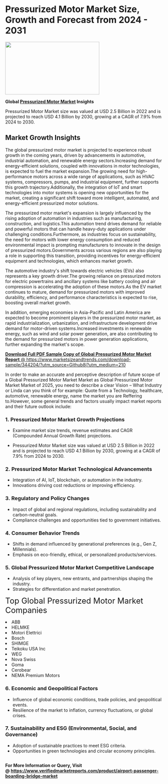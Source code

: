 <H1>Pressurized Motor Market Size, Growth and Forecast from 2024 - 2031</H1><img class="aligncenter size-medium wp-image-584254" src="https://thirdeyenews.in/wp-content/uploads/2024/09/Global-Market-Research-300x168.jpeg" alt="" width="300" height="168" /><p><strong>Global&nbsp;<a href="https://www.marketsizeandtrends.com/download-sample/344204/?utm_source=Github8j?utm_medium=210">Pressurized Motor Market</a> Insights</strong></p><p>Pressurized Motor Market size was valued at USD 2.5 Billion in 2022 and is projected to reach USD 4.1 Billion by 2030, growing at a CAGR of 7.9% from 2024 to 2030.</p><p><h2>Market Growth Insights</h2> <p>The global pressurized motor market is projected to experience robust growth in the coming years, driven by advancements in automotive, industrial automation, and renewable energy sectors.Increasing demand for energy-efficient solutions, coupled with innovations in motor technologies, is expected to fuel the market expansion.The growing need for high-performance motors across a wide range of applications, such as HVAC systems, compressors, pumps, and industrial equipment, further supports this growth trajectory.Additionally, the integration of IoT and smart technologies into motor systems is opening new opportunities for the market, creating a significant shift toward more intelligent, automated, and energy-efficient pressurized motor solutions.</p> <p><a href="#"></a></p> <p>The pressurized motor market's expansion is largely influenced by the rising adoption of automation in industries such as manufacturing, construction, and logistics.This automation trend drives demand for reliable and powerful motors that can handle heavy-duty applications under challenging conditions.Furthermore, as industries focus on sustainability, the need for motors with lower energy consumption and reduced environmental impact is prompting manufacturers to innovate in the design of pressurized motors.Governments across various regions are also playing a role in supporting this transition, providing incentives for energy-efficient equipment and technologies, which enhances market growth.</p> <p>The automotive industry's shift towards electric vehicles (EVs) also represents a key growth driver.The growing reliance on pressurized motors for electric powertrains and ancillary systems like battery cooling and air compression is accelerating the adoption of these motors.As the EV market continues to mature, demand for pressurized motors with improved durability, efficiency, and performance characteristics is expected to rise, boosting overall market growth.</p> <p>In addition, emerging economies in Asia-Pacific and Latin America are expected to become prominent players in the pressurized motor market, as rapid industrialization, urbanization, and infrastructure development drive demand for motor-driven systems.Increased investments in renewable energy, such as wind and solar power generation, are also contributing to the demand for pressurized motors in power generation applications, further expanding the market's scope.</p> <p><a href="#"></p><p><span class=""><strong>Download Full PDF Sample Copy of Global Pressurized Motor Market Report</strong> @ <a href="https://www.marketsizeandtrends.com/download-sample/344204/?utm_source=Github8j?utm_medium=210" target="_blank">https://www.marketsizeandtrends.com/download-sample/344204/?utm_source=Github8j?utm_medium=210</a></span></p><p>In order to make an accurate and perceptive description of future scope of a Global&nbsp;Pressurized Motor Market Market as Global&nbsp;Pressurized Motor Market Market of 2025, you need to describe a clear Vision &ndash; What Industry or Linda can you think of for example: Quote from a Technology, healthcare, automotive, renewable energy, name the market you are Reffering to.However, some general trends and factors usually impact market reports and their future outlook include:</p><h3>1.&nbsp;<strong>Pressurized Motor Market Growth Projections</strong></h3><ul><li>Examine market size trends, revenue estimates and CAGR (Compounded Annual Growth Rate) projections.</li><li><p>Pressurized Motor Market size was valued at USD 2.5 Billion in 2022 and is projected to reach USD 4.1 Billion by 2030, growing at a CAGR of 7.9% from 2024 to 2030.</p></li></ul><h3>2.&nbsp;<strong>Pressurized Motor Market Technological Advancements</strong></h3><ul><li>Integration of AI, IoT, blockchain, or automation in the industry.</li><li>Innovations driving cost reductions or improving efficiency.</li></ul><h3>3.&nbsp;<strong>Regulatory and Policy Changes</strong></h3><ul><li>Impact of global and regional regulations, including sustainability and carbon-neutral goals.</li><li>Compliance challenges and opportunities tied to government initiatives.</li></ul><h3>4.&nbsp;<strong>Consumer Behavior Trends</strong></h3><ul><li>Shifts in demand influenced by generational preferences (e.g., Gen Z, Millennials).</li><li>Emphasis on eco-friendly, ethical, or personalized products/services.</li></ul><h3>5.&nbsp;<strong>Global Pressurized Motor Market Competitive Landscape</strong></h3><ul><li>Analysis of key players, new entrants, and partnerships shaping the industry.</li><li>Strategies for differentiation and market penetration.</li></ul><p data-pm-slice="1 1 []"><span style="color: inherit; font-family: inherit; font-size: 25px;">Top Global Pressurized Motor Market Companies</span></p><div class="" data-test-id=""><p><li>ABB</li><li> HELMKE</li><li> Motori Elettrici</li><li> Bosch</li><li> SHIMGE</li><li> Teikoku USA Inc</li><li> WEG</li><li> Nova Swiss</li><li> Goma</li><li> Cerobear</li><li> NEMA Premium Motors</li></p></div><h3>6.&nbsp;<strong>Economic and Geopolitical Factors</strong></h3><ul><li>Influence of global economic conditions, trade policies, and geopolitical events.</li><li>Resilience of the market to inflation, currency fluctuations, or global crises.</li></ul><h3>7.&nbsp;<strong>Sustainability and ESG (Environmental, Social, and Governance)</strong></h3><ul><li>Adoption of sustainable practices to meet ESG criteria.</li><li>Opportunities in green technologies and circular economy principles.</li></ul><h2><strong style="font-size: 14px;">For More Information or Query, Visit @&nbsp;</strong><a style="background-color: #ffffff; font-size: 14px;" href="https://www.marketsizeandtrends.com/report/pressurized-motor-market/" target="_blank">https://www.verifiedmarketreports.com/product/airport-passenger-boarding-bridge-market</a></h2>